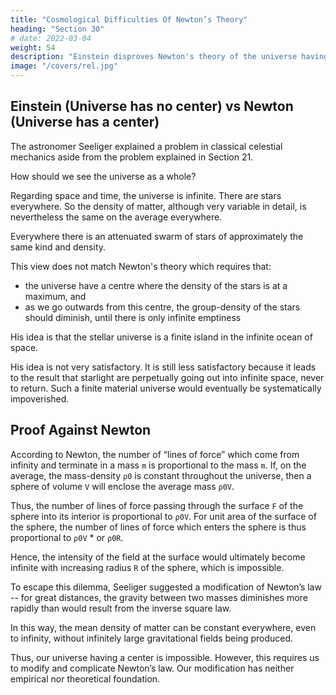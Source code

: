 ```yaml
---
title: "Cosmological Difficulties Of Newton’s Theory"
heading: "Section 30"
# date: 2022-03-04
weight: 54
description: "Einstein disproves Newton's theory of the universe having a center"
image: "/covers/rel.jpg"
---
```



<!-- PART III CONSIDERATIONS ON THE UNIVERSE AS A WHOLE -->

## Einstein (Universe has no center) vs Newton (Universe has a center)

The astronomer Seeliger explained a problem in classical celestial mechanics aside from the problem explained in Section 21. 

How should we see the universe as a whole?

Regarding space and time, the universe is infinite. There are stars everywhere. So the density of matter, although very variable in detail, is nevertheless the same on the average everywhere. 

Everywhere there is an attenuated swarm of stars of approximately the same kind and density.

This view does not match Newton's theory which requires that: 
- the universe have a centre where the density of the stars is at a maximum, and 
- as we go outwards from this centre, the group-density of the stars should diminish, until there is only infinite emptiness

His idea is that the stellar universe is a finite island in the infinite ocean of space. 

His idea is not very satisfactory. It is still less satisfactory because it leads to the result that starlight <!-- emitted by the stars and also individual stars of the stellar system --> are perpetually going out into infinite space, never
to return.<!-- , and without ever again coming into interaction with other objects of nature.  --> Such a finite material universe would eventually be systematically impoverished. 


## Proof Against Newton

According to Newton, the number of “lines of force” which come from infinity and terminate in a mass `m` is proportional to the mass `m`. If, on the average, the mass-density `ρ0` is constant throughout the universe, then a sphere of volume `V` will enclose the average mass `ρ0V`. 

Thus, the number of lines of force passing through the surface `F` of the sphere into its interior is proportional to `ρ0V`. For unit area of the surface of the sphere, the number of lines of force which enters the sphere is thus proportional to `ρ0V` * or `ρ0R`. 

Hence, the intensity of the field at the surface would ultimately become infinite with increasing radius `R` of the sphere, which is impossible.

To escape this dilemma, Seeliger suggested a modification of Newton’s law -- for great distances, the gravity between two masses diminishes more rapidly than would result from the inverse square law. 

In this way, the mean density of matter can be constant everywhere, even to infinity, without infinitely large gravitational fields being produced. 

Thus, our universe having a center is impossible. <!-- We thus free ourselves from the distasteful conception that the material universe should have a center. --> However, this requires us to modify and complicate Newton’s law. Our modification has neither empirical nor theoretical foundation. 

<!-- We can imagine innumerable laws which would serve the same purpose, without our being able to state a reason why one of them is to be preferred to the others; for any one of these laws would be founded just as little
on more general theoretical principles as is the law of Newton.
 -->

